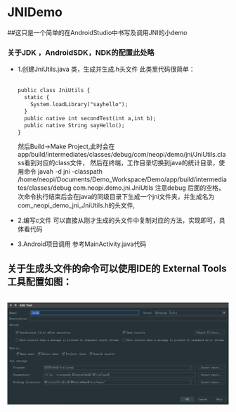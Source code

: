 JNIDemo
===========================================================

##这只是一个简单的在AndroidStudio中书写及调用JNI的小demo

### 关于JDK ，AndroidSDK，NDK的配置此处略

* 1.创建JniUtils.java 类，生成并生成.h头文件
  此类里代码很简单：
  <pre><code>
  public class JniUtils {
    static {
      System.loadLibrary("sayhello");
    }
    public native int secondTest(int a,int b);
    public native String sayHello();
  }</code></pre>
  
  然后Build->Make Project,此时会在app/build/intermediates/classes/debug/com/neopi/demo/jni/JniUtils.class看到对应的class文件，
  然后在终端，工作目录切换到java的统计目录，使用命令
  javah -d jni -classpath /home/neopi/Documents/Demo_Workspace/Demo/app/build/intermediates/classes/debug com.neopi.demo.jni.JniUtils
  注意debug 后面的空格，次命令执行结束后会在java的同级目录下生成一个jni文件夹，并生成名为com_neopi_demo_jni_JniUtils.h的头文件,
 * 2.编写c文件 可以直接从刚才生成的头文件中复制对应的方法，实现即可，具体看代码 
 * 3.Android项目调用 参考MainActivity.java代码
  
  
  ## 关于生成头文件的命令可以使用IDE的 External Tools工具配置如图：
  ![External Tools](https://github.com/NeoPi/JNIDemo/blob/master/app/external_tools.png)
  
